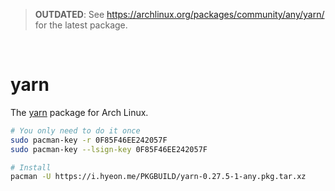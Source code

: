 > **OUTDATED**: See https://archlinux.org/packages/community/any/yarn/ for the latest package.

&nbsp;

yarn
========
The [yarn](https://yarnpkg.com) package for Arch Linux.

```bash
# You only need to do it once
sudo pacman-key -r 0F85F46EE242057F
sudo pacman-key --lsign-key 0F85F46EE242057F

# Install
pacman -U https://i.hyeon.me/PKGBUILD/yarn-0.27.5-1-any.pkg.tar.xz
```
